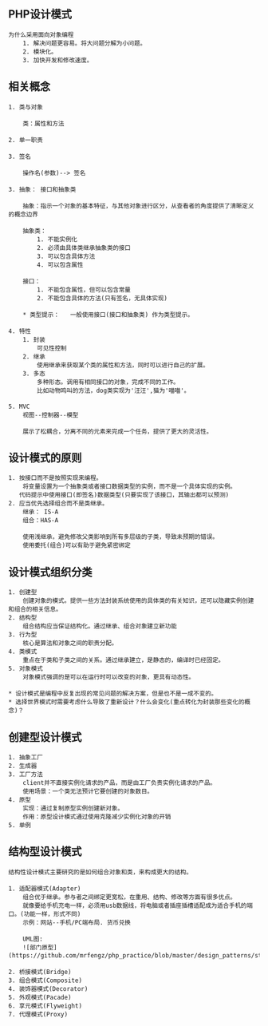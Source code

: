 ## PHP设计模式
    为什么采用面向对象编程
        1. 解决问题更容易。将大问题分解为小问题。
        2. 模块化。
        3. 加快开发和修改速度。
        
## 相关概念
    1. 类与对象
    
        类：属性和方法
    
    2. 单一职责
    
    3. 签名
        
        操作名(参数)--> 签名
    
    3. 抽象： 接口和抽象类
        
        抽象：指示一个对象的基本特征，与其他对象进行区分，从查看者的角度提供了清晰定义的概念边界
        
        抽象类： 
            1. 不能实例化
            2. 必须由具体类继承抽象类的接口
            3. 可以包含具体方法
            4. 可以包含属性
            
        接口：
            1. 不能包含属性，但可以包含常量
            2. 不能包含具体的方法(只有签名，无具体实现)

        * 类型提示：   一般使用接口(接口和抽象类) 作为类型提示。
        
    4. 特性
        1. 封装
            可见性控制
        2. 继承
            使用继承来获取某个类的属性和方法，同时可以进行自己的扩展。
        3. 多态
            多种形态。调用有相同接口的对象，完成不同的工作。
            比如动物鸣叫的方法，dog类实现为'汪汪',猫为'喵喵'。    
    
    5. MVC
        视图--控制器--模型
        
        展示了松耦合，分离不同的元素来完成一个任务，提供了更大的灵活性。

## 设计模式的原则

    1. 按接口而不是按照实现来编程。
        将变量设置为一个抽象类或者接口数据类型的实例，而不是一个具体实现的实例。
       代码提示中使用接口(即签名)数据类型(只要实现了该接口，其输出都可以预测)            
    2. 应当优先选择组合而不是类继承。                           
        继承： IS-A
        组合：HAS-A
        
        使用浅继承，避免修改父类影响到所有多层级的子类，导致未预期的错误。
        使用委托(组合)可以有助于避免紧密绑定

## 设计模式组织分类
   
    1. 创建型
        创建对象的模式。提供一些方法封装系统使用的具体类的有关知识，还可以隐藏实例创建和组合的相关信息。
    2. 结构型
        组合结构应当保证结构化。通过继承、组合对象建立新功能
    3. 行为型             
        核心是算法和对象之间的职责分配。  
    4. 类模式
        重点在于类和子类之间的关系。通过继承建立，是静态的，编译时已经固定。
    5. 对象模式
        对象模式强调的是可以在运行时可以改变的对象，更具有动态性。
        
    * 设计模式是编程中反复出现的常见问题的解决方案，但是也不是一成不变的。
    * 选择世界模式时需要考虑什么导致了重新设计？什么会变化(重点转化为封装那些变化的概念)？   
    
## 创建型设计模式
    1. 抽象工厂
    2. 生成器
    3. 工厂方法
        client并不直接实例化请求的产品，而是由工厂负责实例化请求的产品。
        使用场景：一个类无法预计它要创建的对象数目。
    4. 原型
        实现：通过复制原型实例创建新对象。
        作用：原型设计模式通过使用克隆减少实例化对象的开销
    5. 单例  
    
## 结构型设计模式
    结构性设计模式主要研究的是如何组合对象和类，来构成更大的结构。

    1. 适配器模式(Adapter)
        组合优于继承。参与者之间绑定更宽松，在重用、结构、修改等方面有很多优点。
        就像要给手机充电一样，必须用usb数据线，将电脑或者插座插槽适配成为适合手机的端口。(功能一样，形式不同)
        示例：网站--手机/PC端布局. 货币兑换
        
        UML图:
        ![部门原型](https://github.com/mrfengz/php_practice/blob/master/design_patterns/structure/adapter.jpg)

    2. 桥接模式(Bridge)
    3. 组合模式(Composite)
    4. 装饰器模式(Decorator)
    5. 外观模式(Pacade)
    6. 享元模式(Flyweight)
    7. 代理模式(Proxy)
    